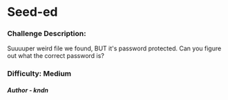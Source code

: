 # Seed-ed 


### Challenge Description:
Suuuuper weird file we found, BUT it's password protected. Can you figure out what the correct password is?

### Difficulty: Medium

##### Author - kndn
